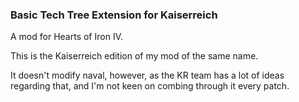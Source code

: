 ### Basic Tech Tree Extension for Kaiserreich

A mod for Hearts of Iron IV.

This is the Kaiserreich edition of my mod of the same name.

It doesn't modify naval, however, as the KR team has a lot of ideas regarding
that, and I'm not keen on combing through it every patch.